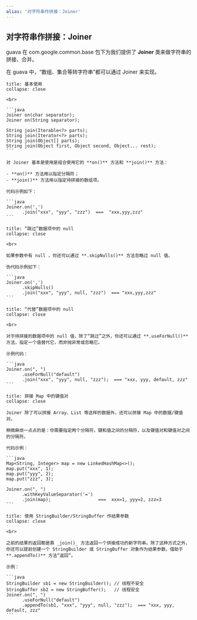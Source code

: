 ```yaml
---
alias: '对字符串作拼接：Joiner'
---
```


## 对字符串作拼接：Joiner

guava 在 com.google.common.base 包下为我们提供了 **Joiner** 类来做字符串的拼接、合并。

在 guava 中，“数组、集合等转字符串”都可以通过 Joiner 来实现。

````ad-cite
title: 基本使用
collapse: close

<br>

```java
Joiner on(char separator);
Joiner on(String separator);

String join(Iterable<?> parts);
String join(Iterator<?> parts);
String join(Object[] parts); 
String join(Object first, Object second, Object... rest);
```

对 Joiner 基本是使用是组合使用它的 **on()** 方法和 **join()** 方法：

- **on()** 方法用以指定分隔符；
- **join()** 方法用以指定待拼接的数组项。

代码示例如下：

```java
Joiner.on(',')
      .join("xxx", "yyy", "zzz")  ===  "xxx,yyy,zzz"
```

````

````ad-cite
title: “跳过”数据项中的 null
collapse: close

<br>

如果参数中有 null ，你还可以通过 **.skipNulls()** 方法忽略过 null 值。

伪代码示例如下：

```java
Joiner.on(',')
      .skipNulls()
      .join("xxx", "yyy", null, "zzz")  === "xxx,yyy,zzz"
```
````

````ad-cite
title: “代替”数据项中的 null
collapse: close

<br>

对于待拼接的数据项中的 null 值，除了“跳过”之外，你还可以通过 **.useForNull()** 方法，指定一个值替代它，而非抛异常或忽略它。

示例代码：

```java
Joiner.on(", ")
      .useForNull("default")
      .join("xxx", "yyy", null, "zzz");  === "xxx, yyy, default, zzz"
```
````

````ad-cite
title: 拼接 Map 中的键值对
collapse: close

Joiner 除了可以拼接 Array、List 等这样的数据外，还可以拼接 Map 中的数据/键值对。

稍微麻烦一点点的是：你需要指定两个分隔符，键和值之间的分隔符，以及键值对和键值对之间的分隔符。

代码示例：

```java
Map<String, Integer> map = new LinkedHashMap<>();
map.put("xxx", 1);
map.put("yyy", 2);
map.put("zzz", 3);

Joiner.on(", ")
      .withKeyValueSeparator('=')
      .join(map);                  ===  xxx=1, yyy=2, zzz=3
```
````

````ad-cite
title: 使用 StringBuilder/StringBuffer 作结果参数
collapse: close

<br>

之前的结果的返回都是靠 _join()_ 方法返回一个拼接成功的新字符串。除了这种方式之外，你还可以提前创建一个 StringBuilder 或 StringBuffer 对象作为结果参数，借助于 **.appendTo()** 方法“返回”。

示例：

```java
StringBuilder sb1 = new StringBuilder(); // 线程不安全
StringBuffer sb2 = new StringBuffer();   // 线程安全
Joiner.on(", ")
      .useForNull("default")
      .appendTo(sb1, "xxx", "yyy", null, "zzz");  === "xxx, yyy, default, zzz"
```
````
